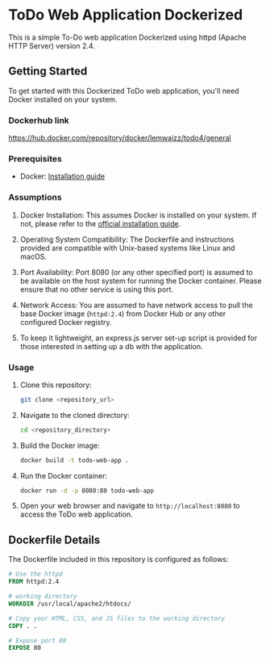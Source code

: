 # ToDo Web Application Dockerized

This is a simple To-Do web application Dockerized using httpd (Apache HTTP Server) version 2.4.

## Getting Started

To get started with this Dockerized ToDo web application, you'll need Docker installed on your system.

### Dockerhub link
https://hub.docker.com/repository/docker/lemwaizz/todo4/general

### Prerequisites

- Docker: [Installation guide](https://docs.docker.com/get-docker/)

### Assumptions

1. Docker Installation: This assumes Docker is installed on your system. If not, please refer to the [official installation guide](https://docs.docker.com/get-docker/).

2. Operating System Compatibility: The Dockerfile and instructions provided are compatible with Unix-based systems like Linux and macOS.

3. Port Availability: Port 8080 (or any other specified port) is assumed to be available on the host system for running the Docker container. Please ensure that no other service is using this port.

4. Network Access: You are assumed to have network access to pull the base Docker image (`httpd:2.4`) from Docker Hub or any other configured Docker registry.

5. To keep it lightweight, an express.js server set-up script is provided for those interested in setting up a db with the application.
### Usage

1. Clone this repository:

    ```bash
    git clone <repository_url>
    ```

2. Navigate to the cloned directory:

    ```bash
    cd <repository_directory>
    ```

3. Build the Docker image:

    ```bash
    docker build -t todo-web-app .
    ```

4. Run the Docker container:

    ```bash
    docker run -d -p 8080:80 todo-web-app
    ```

5. Open your web browser and navigate to `http://localhost:8080` to access the ToDo web application.

## Dockerfile Details

The Dockerfile included in this repository is configured as follows:

```Dockerfile
# Use the httpd
FROM httpd:2.4

# working directory
WORKDIR /usr/local/apache2/htdocs/

# Copy your HTML, CSS, and JS files to the working directory
COPY . .

# Expose port 80
EXPOSE 80
